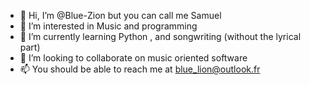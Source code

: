 - 👋 Hi, I’m @Blue-Zion but you can call me Samuel
- 👀 I’m interested in Music and programming
- 🌱 I’m currently learning Python , and songwriting (without the lyrical part)
- 💞️ I’m looking to collaborate on music oriented software
- 📫 You should be able to reach me at blue_lion@outlook.fr

<!---
Blue-Zion/Blue-Zion is a ✨ special ✨ repository because its `README.md` (this file) appears on your GitHub profile.
You can click the Preview link to take a look at your changes.
--->
